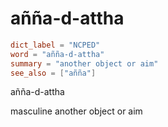 # añña-d-attha

``` toml
dict_label = "NCPED"
word = "añña-d-attha"
summary = "another object or aim"
see_also = ["añña"]
```

añña\-d\-attha

masculine another object or aim

